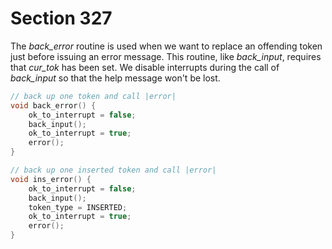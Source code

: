 # Section 327

The *back_error* routine is used when we want to replace an offending token just before issuing an error message.
This routine, like *back_input*, requires that *cur_tok* has been set.
We disable interrupts during the call of *back_input* so that the help message won't be lost.

```c datastructures/stack.c
// back up one token and call |error|
void back_error() {
    ok_to_interrupt = false;
    back_input();
    ok_to_interrupt = true;
    error();
}

// back up one inserted token and call |error|
void ins_error() {
    ok_to_interrupt = false;
    back_input();
    token_type = INSERTED;
    ok_to_interrupt = true;
    error();
}
```
